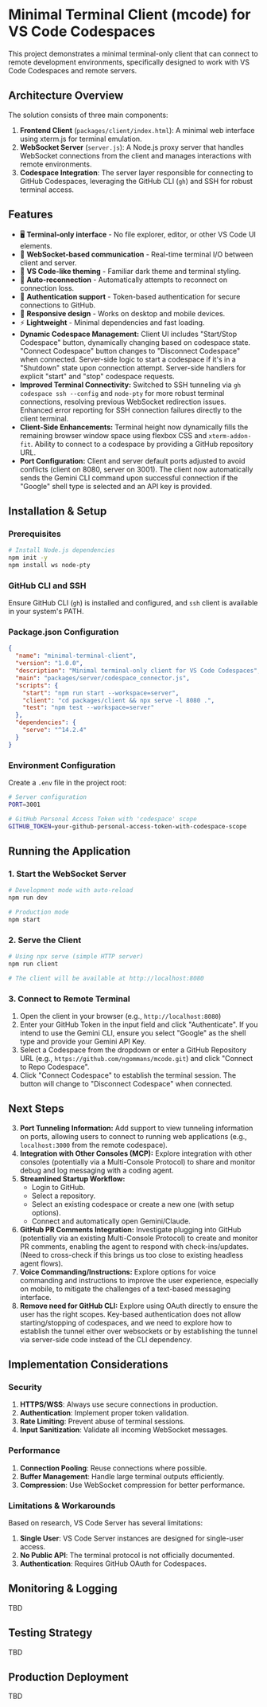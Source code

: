 # Minimal Terminal Client (mcode) for VS Code Codespaces

This project demonstrates a minimal terminal-only client that can connect to remote development environments, specifically designed to work with VS Code Codespaces and remote servers.

## Architecture Overview

The solution consists of three main components:

1.  **Frontend Client** (`packages/client/index.html`): A minimal web interface using xterm.js for terminal emulation.
2.  **WebSocket Server** (`server.js`): A Node.js proxy server that handles WebSocket connections from the client and manages interactions with remote environments.
3.  **Codespace Integration**: The server layer responsible for connecting to GitHub Codespaces, leveraging the GitHub CLI (`gh`) and SSH for robust terminal access.

## Features

-   🖥️ **Terminal-only interface** - No file explorer, editor, or other VS Code UI elements.
-   🔗 **WebSocket-based communication** - Real-time terminal I/O between client and server.
-   🎨 **VS Code-like theming** - Familiar dark theme and terminal styling.
-   🔄 **Auto-reconnection** - Automatically attempts to reconnect on connection loss.
-   🔐 **Authentication support** - Token-based authentication for secure connections to GitHub.
-   📱 **Responsive design** - Works on desktop and mobile devices.
-   ⚡ **Lightweight** - Minimal dependencies and fast loading.
-   **Dynamic Codespace Management:** Client UI includes "Start/Stop Codespace" button, dynamically changing based on codespace state. "Connect Codespace" button changes to "Disconnect Codespace" when connected. Server-side logic to start a codespace if it's in a "Shutdown" state upon connection attempt. Server-side handlers for explicit "start" and "stop" codespace requests.
-   **Improved Terminal Connectivity:** Switched to SSH tunneling via `gh codespace ssh --config` and `node-pty` for more robust terminal connections, resolving previous WebSocket redirection issues. Enhanced error reporting for SSH connection failures directly to the client terminal.
-   **Client-Side Enhancements:** Terminal height now dynamically fills the remaining browser window space using flexbox CSS and `xterm-addon-fit`. Ability to connect to a codespace by providing a GitHub repository URL.
-   **Port Configuration:** Client and server default ports adjusted to avoid conflicts (client on 8080, server on 3001). The client now automatically sends the Gemini CLI command upon successful connection if the "Google" shell type is selected and an API key is provided.

## Installation & Setup

### Prerequisites

```bash
# Install Node.js dependencies
npm init -y
npm install ws node-pty
```

### GitHub CLI and SSH
Ensure GitHub CLI (`gh`) is installed and configured, and `ssh` client is available in your system's PATH.

### Package.json Configuration

```json
{
  "name": "minimal-terminal-client",
  "version": "1.0.0",
  "description": "Minimal terminal-only client for VS Code Codespaces",
  "main": "packages/server/codespace_connector.js",
  "scripts": {
    "start": "npm run start --workspace=server",
    "client": "cd packages/client && npx serve -l 8080 .",
    "test": "npm test --workspace=server"
  },
  "dependencies": {
    "serve": "^14.2.4"
  }
}
```

### Environment Configuration

Create a `.env` file in the project root:

```bash
# Server configuration
PORT=3001

# GitHub Personal Access Token with 'codespace' scope
GITHUB_TOKEN=your-github-personal-access-token-with-codespace-scope
```

## Running the Application

### 1. Start the WebSocket Server

```bash
# Development mode with auto-reload
npm run dev

# Production mode
npm start
```

### 2. Serve the Client

```bash
# Using npx serve (simple HTTP server)
npm run client

# The client will be available at http://localhost:8080
```

### 3. Connect to Remote Terminal

1.  Open the client in your browser (e.g., `http://localhost:8080`)
2.  Enter your GitHub Token in the input field and click "Authenticate". If you intend to use the Gemini CLI, ensure you select "Google" as the shell type and provide your Gemini API Key.
3.  Select a Codespace from the dropdown or enter a GitHub Repository URL (e.g., `https://github.com/ngommans/mcode.git`) and click "Connect to Repo Codespace".
4.  Click "Connect Codespace" to establish the terminal session. The button will change to "Disconnect Codespace" when connected.

## Next Steps

3.  **Port Tunneling Information:** Add support to view tunneling information on ports, allowing users to connect to running web applications (e.g., `localhost:3000` from the remote codespace).
4.  **Integration with Other Consoles (MCP):** Explore integration with other consoles (potentially via a Multi-Console Protocol) to share and monitor debug and log messaging with a coding agent.
5.  **Streamlined Startup Workflow:**
    *   Login to GitHub.
    *   Select a repository.
    *   Select an existing codespace or create a new one (with setup options).
    *   Connect and automatically open Gemini/Claude.
6.  **GitHub PR Comments Integration:** Investigate plugging into GitHub (potentially via an existing Multi-Console Protocol) to create and monitor PR comments, enabling the agent to respond with check-ins/updates. (Need to cross-check if this brings us too close to existing headless agent flows).
7.  **Voice Commanding/Instructions:** Explore options for voice commanding and instructions to improve the user experience, especially on mobile, to mitigate the challenges of a text-based messaging interface.
8.  **Remove need for GitHub CLI:** Explore using OAuth directly to ensure the user has the right scopes. Key-based authentication does not allow starting/stopping of codespaces, and we need to explore how to establish the tunnel either over websockets or by establishing the tunnel via server-side code instead of the CLI dependency.

## Implementation Considerations

### Security

1.  **HTTPS/WSS**: Always use secure connections in production.
2.  **Authentication**: Implement proper token validation.
3.  **Rate Limiting**: Prevent abuse of terminal sessions.
4.  **Input Sanitization**: Validate all incoming WebSocket messages.

### Performance

1.  **Connection Pooling**: Reuse connections where possible.
2.  **Buffer Management**: Handle large terminal outputs efficiently.
3.  **Compression**: Use WebSocket compression for better performance.

### Limitations & Workarounds

Based on research, VS Code Server has several limitations:

1.  **Single User**: VS Code Server instances are designed for single-user access.
2.  **No Public API**: The terminal protocol is not officially documented.
3.  **Authentication**: Requires GitHub OAuth for Codespaces.

## Monitoring & Logging

TBD

## Testing Strategy

TBD

## Production Deployment

TBD
